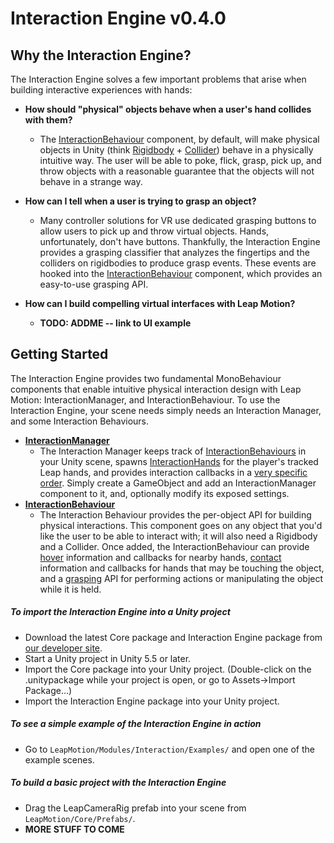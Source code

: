 # Interaction Engine v0.4.0

## Why the Interaction Engine?

The Interaction Engine solves a few important problems that arise when building interactive experiences with hands:

- **How should "physical" objects behave when a user's hand collides with them?**
    - The [InteractionBehaviour][intbehaviour] component, by default, will make physical objects in Unity (think [Rigidbody](https://docs.unity3d.com/ScriptReference/Rigidbody.html) + [Collider](https://docs.unity3d.com/ScriptReference/Collider.html)) behave in a physically intuitive way. The user will be able to poke, flick, grasp, pick up, and throw objects with a reasonable guarantee that the objects will not behave in a strange way.

- **How can I tell when a user is trying to grasp an object?**
    - Many controller solutions for VR use dedicated grasping buttons to allow users to pick up and throw virtual objects. Hands, unfortunately, don't have buttons. Thankfully, the Interaction Engine provides a grasping classifier that analyzes the fingertips and the colliders on rigidbodies to produce grasp events. These events are hooked into the [InteractionBehaviour][intbehaviour] component, which provides an easy-to-use grasping API.

- **How can I build compelling virtual interfaces with Leap Motion?**
    - **TODO: ADDME -- link to UI example**

## Getting Started

The Interaction Engine provides two fundamental MonoBehaviour components that enable intuitive physical interaction design with Leap Motion: InteractionManager, and InteractionBehaviour. To use the Interaction Engine, your scene needs simply needs an Interaction Manager, and some Interaction Behaviours.

- [**InteractionManager**][intmanager]
    - The Interaction Manager keeps track of [InteractionBehaviours][intbehaviour] in your Unity scene, spawns [InteractionHands][inthand] for the player's tracked Leap hands, and provides interaction callbacks in a [very specific order][intcallbacks]. Simply create a GameObject and add an InteractionManager component to it, and, optionally modify its exposed settings.
- [**InteractionBehaviour**][intbehaviour]
    - The Interaction Behaviour provides the per-object API for building physical interactions. This component goes on any object that you'd like the user to be able to interact with; it will also need a Rigidbody and a Collider. Once added, the InteractionBehaviour can provide [hover][inthover] information and callbacks for nearby hands, [contact][intcontact] information and callbacks for hands that may be touching the object, and a [grasping][intgrasping] API for performing actions or manipulating the object while it is held.


[intmanager]: (FIXME) "Interaction Manager"
[intbehaviour]: (FIXME) "Interaction Behaviour"
[inthand]: (FIXME) "Interaction Hand"
[intcallbacks]: (FIXME) "Interaction callbacks"
[inthover]: (FIXME) "Interaction Behaviour: Hovering"
[intcontact]: (FIXME) "Interaction Behaviour: Contact"
[intgrasping]: (FIXME) "Interaction Behaviour: Grasping"

##### To import the Interaction Engine into a Unity project

- Download the latest Core package and Interaction Engine package from [our developer site][devsite].
- Start a Unity project in Unity 5.5 or later.
- Import the Core package into your Unity project. (Double-click on the .unitypackage while your project is open, or go to Assets->Import Package...)
- Import the Interaction Engine package into your Unity project.

##### To see a simple example of the Interaction Engine in action

- Go to `LeapMotion/Modules/Interaction/Examples/` and open one of the example scenes.

##### To build a basic project with the Interaction Engine

- Drag the LeapCameraRig prefab into your scene from `LeapMotion/Core/Prefabs/`.
- **MORE STUFF TO COME**

[devsite]: (FIXME) "Leap Motion Unity Developer site"